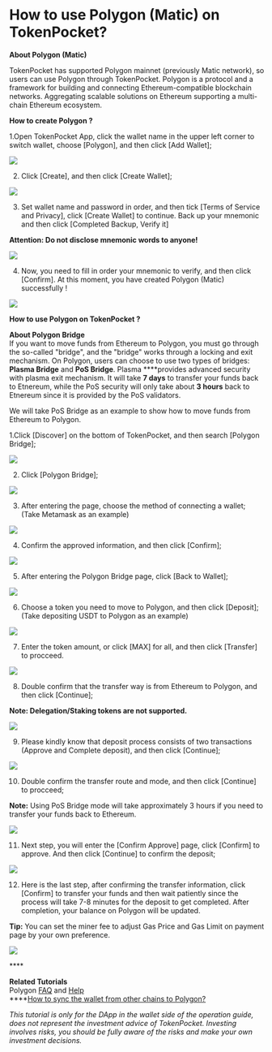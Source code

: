 # How to use Polygon \(Matic\) on TokenPocket?

**About Polygon \(Matic\)**

TokenPocket has supported Polygon mainnet \(previously Matic network\), so users can use Polygon through TokenPocket. Polygon is a protocol and a framework for building and connecting Ethereum-compatible blockchain networks. Aggregating scalable solutions on Ethereum supporting a multi-chain Ethereum ecosystem.



**How to create Polygon ?**

1.Open TokenPocket App, click the wallet name in the upper left corner to switch wallet, choose \[Polygon\], and then click \[Add Wallet\];

![](../.gitbook/assets/hua-ban-1-kao-bei-2.png)

2. Click \[Create\], and then click \[Create Wallet\];

![](../.gitbook/assets/hua-ban-1-kao-bei-3.png)

3. Set wallet name and password in order, and then tick \[Terms of Service and Privacy\], click \[Create Wallet\] to continue. Back up your mnemonic and then click \[Completed Backup, Verify it\]

**Attention: Do not disclose mnemonic words to anyone!**

![](../.gitbook/assets/hua-ban-1-kao-bei-4.png)

4. Now, you need to fill in order your mnemonic to verify, and then click \[Confirm\]. At this moment, you have created Polygon \(Matic\) successfully !

![](../.gitbook/assets/hua-ban-1-kao-bei-5.png)



**How to use Polygon on TokenPocket ?**

**About Polygon Bridge**  
If you want to move funds from Ethereum to Polygon, you must go through the so-called "bridge", and the "bridge" works through a locking and exit mechanism. On Polygon, users can choose to use two types of bridges: **Plasma Bridge** and **PoS Bridge**. Plasma ****provides advanced security with plasma exit mechanism. It will take **7 days** to transfer your funds back to Etnereum, while the PoS security will only take about **3 hours** back to Etnereum since it is provided by the PoS validators. 

We will take PoS Bridge as an example to show how to move funds from Ethereum to Polygon.

1.Click \[Discover\] on the bottom of TokenPocket, and then search \[Polygon Bridge\];

![](../.gitbook/assets/b1.jpg)

2. Click \[Polygon Bridge\];

![](../.gitbook/assets/b2.jpg)

3. After entering the page, choose the method of connecting a wallet; \(Take Metamask as an example\)

![](../.gitbook/assets/br1.jpg)

4. Confirm the approved information, and then click \[Confirm\];

![](../.gitbook/assets/b3.jpg)

5. After entering the Polygon Bridge page, click \[Back to Wallet\];

![](../.gitbook/assets/br3.jpg)

6. Choose a token you need to move to Polygon, and then click \[Deposit\]; \(Take depositing USDT to Polygon as an example\)

![](../.gitbook/assets/b4.jpg)

7. Enter the token amount, or click \[MAX\] for all, and then click \[Transfer\] to procceed.

![](../.gitbook/assets/br4.jpg)

8. Double confirm that the transfer way is from Ethereum to Polygon, and then click \[Continue\];

**Note: Delegation/Staking tokens are not supported.**

![](../.gitbook/assets/br5.jpg)

9. Please kindly know that deposit process consists of two transactions \(Approve and Complete deposit\), and then click \[Continue\];

![](../.gitbook/assets/br6.jpg)

10. Double confirm the transfer route and mode, and then click \[Continue\] to procceed;

**Note:** Using PoS Bridge mode will take approximately 3 hours if you need to transfer your funds back to Ethereum.

![](../.gitbook/assets/br7.jpg)

11. Next step, you will enter the \[Confirm Approve\] page, click \[Confirm\] to approve. And then click \[Continue\] to confirm the deposit;

![](../.gitbook/assets/br10.jpg)

 12. Here is the last step, after confirming the transfer information, click \[Confirm\] to transfer your funds and then wait patiently since the process will take 7-8 minutes for the deposit to get completed. After completion, your balance on Polygon will be updated.

**Tip:** You can set the miner fee to adjust Gas Price and Gas Limit on payment page by your own preference.

![](../.gitbook/assets/b12.jpg)

\*\*\*\*

**Related Tutorials**  
Polygon [FAQ](https://docs.matic.network/docs/faq/wallet-bridge-faq) and [Help](https://polygon.technology/contact-us/)  
****[How to sync the wallet from other chains to Polygon?](https://tphelp.gitbook.io/en/wallet-management/how-to-sync-the-wallet)



_This tutorial is only for the DApp in the wallet side of the operation guide, does not represent the investment advice of TokenPocket. Investing involves risks, you should be fully aware of the risks and make your own investment decisions._

